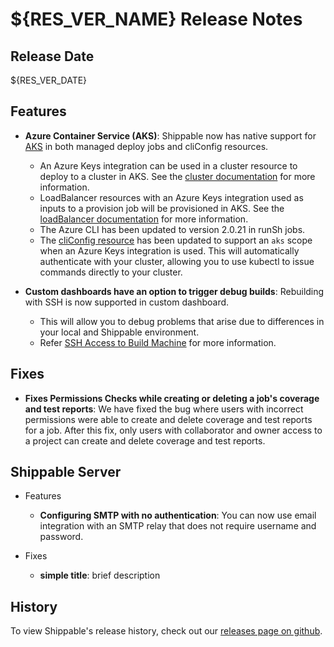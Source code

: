 # ${RES_VER_NAME} Release Notes

## Release Date
${RES_VER_DATE}

## Features
  - **Azure Container Service (AKS)**: Shippable now has native support for [AKS](https://azure.microsoft.com/en-us/services/container-service/) in both managed deploy jobs and cliConfig resources.
      - An Azure Keys integration can be used in a cluster resource to deploy to a cluster in AKS.  See the [cluster documentation](http://docs.shippable.com/platform/workflow/resource/cluster/) for more information.
      - LoadBalancer resources with an Azure Keys integration used as inputs to a provision job will be provisioned in AKS.  See the [loadBalancer documentation](http://docs.shippable.com/platform/workflow/resource/loadbalancer/) for more information.
      - The Azure CLI has been updated to version 2.0.21 in runSh jobs.
      - The [cliConfig resource](http://docs.shippable.com/platform/workflow/resource/cliConfig/) has been updated to support an `aks` scope when an Azure Keys integration is used.  This will automatically authenticate with your cluster, allowing you to use kubectl to issue commands directly to your cluster.

  - **Custom dashboards have an option to trigger debug builds**: Rebuilding with SSH is now supported in custom dashboard.
      - This will allow you to debug problems that arise due to differences in your local and Shippable environment.
      - Refer [SSH Access to Build Machine](http://docs.shippable.com/ci/ssh-access/#which-subscriptions-can-debug?) for more information.

## Fixes
  - **Fixes Permissions Checks while creating or deleting a job's coverage and test reports**: We have fixed the bug where users with incorrect permissions were able to create and delete coverage and test reports for a job. After this fix, only users with collaborator and owner access to a project can create and delete coverage and test reports.

## Shippable Server

  - Features
      - **Configuring SMTP with no authentication**: You can now use email integration with an SMTP relay that does not require username and password.

  - Fixes
      - **simple title**: brief description

## History

To view Shippable's release history, check out our [releases page on github](https://github.com/Shippable/admiral/releases).
